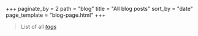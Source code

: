 +++
paginate_by = 2
path = "blog"
title = "All blog posts"
sort_by = "date"
page_template = "blog-page.html"
+++

> List of all *[tags](/tags)*